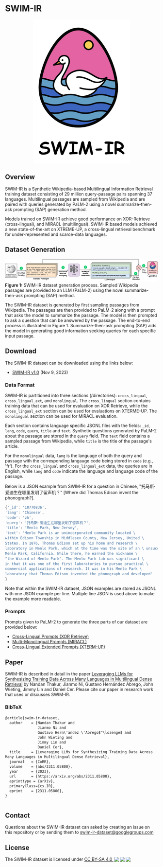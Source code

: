 # SWIM-IR
<p align="center">
<img src="SWIM-IR-logo.png" alt="SWIM-IR logo"/>
</p>

## Overview

SWIM-IR is a Synthetic Wikipedia-based Multilingual Information Retrieval training dataset consisting of 29 million query-passage pairs spanning 37 languages. Multilingual passages are sampled from Wikipedia and are paired with queries generated by PaLM-2 using a novel summarize-then-ask prompting (SAP) generation method.

Models trained on SWIM-IR achieve good performance on XOR-Retrieve (cross-lingual), and MIRACL (multilingual). SWIM-IR based models achieved a new state-of-the-art on XTREME-UP, a cross-lingual retrieval benchmark for under-represented and scarce-data languages.

## Dataset Generation

!["Figure illustrating how the SMIM-IR dataset was created"](SWIM-IR-Diagram-Updated.drawio.png "SWIM-IR dataset creation.")
**Figure 1:** SWIM-IR dataset generation process. Sampled Wikipedia passages are provided to an LLM (PaLM-2) using the novel summarize-then-ask prompting (SAP) method.

The SWIM-IR dataset is generated by first sampling passages from Wikipedia. The passages are then provided to PaLM-2 along with a prompt that asks the model to summarize the passage. The model is then prompted to ask a question that can be answered by the passage. The end-to-end process is illustrated in Figure 1. Summarize-then-ask prompting (SAP) aids the model in generating good information seeking queries for each specific input passage.


## Download

The SWIM-IR dataset can be downloaded using the links below:

* [SWIM-IR v1.0](
http://storage.googleapis.com/gresearch/swim-ir/swim_ir_v1.tar.gz
) (Nov 9, 2023)

### Data Format

SWIM-IR is partitioned into three sections (/directories): `cross_lingual`,  `cross_lingual_ext`, and `monolingual`. The `cross_lingual` section contains training data that can be used for evaluation on XOR Retrieve, while the `cross_lingual_ext` section can be used for evaluations on XTERME-UP. The `monolingual` section can be used for MIRACL evaluation.

Each section contains language specific JSONL files with the fields:  `_id`, `lang`, `code`, `query`, `title` and `text`. Synthetic questions generated by PaLM-2 about the passage are stored in the  `query` field. The `text` field contains a sampled passage from Wikipedia, while `title` is the title of the passage's article. 

For the `monolingual` data, `lang` is the language of both the query and passage with the corresponding langauge code being stored in `code` (e.g., 'fr'). For the `cross_lingual` and `cross_lingual_ext` data, the queries are in English, while `lang` and `code` indicate the language and language code of the passage.



Below is a JSON example from SWIM-IR for a question in Chinese, "托马斯·爱迪生在哪里发明了留声机？" [Where did Thomas Edison invent the phonograph?]. 

```javascript
{'_id': '10770836',
'lang': 'Chinese',
'code': 'zh',
'query': '托马斯·爱迪生在哪里发明了留声机？', 
'title': 'Menlo Park, New Jersey',
'text': 'Menlo Park is an unincorporated community located \
within Edison Township in Middlesex County, New Jersey, United \
States. In 1876, Thomas Edison set up his home and research \
laboratory in Menlo Park, which at the time was the site of an \ unsuccessful real estate development named after the town of \
Menlo Park, California. While there, he earned the nickname \
"the Wizard of Menlo Park". The Menlo Park lab was significant \
in that it was one of the first laboratories to pursue practical \
commercial applications of research. It was in his Menlo Park \
laboratory that Thomas Edison invented the phonograph and developed'
}
```
Note that within the SWIM-IR dataset, JSON examples are stored as JSONL with one JSON example per line. Multiple line JSON is used above to make the example more readable.

### Prompts

Prompts given to PaLM-2 to generate the three parts of our dataset are provided below:

* [Cross-Lingual Prompts (XOR Retrieve)](XOR-Retrieve-prompts.csv)
* [Multi-Monolingual Prompts (MIRACL)](MIRACL-prompts.csv)
* [Cross-Lingual Extended Prompts (XTERM-UP)](xtreme-up-prompts.csv)

## Paper

SWIM-IR is described in datail in the paper [Leveraging LLMs for Synthesizing Training Data Across Many Languages in Multilingual Dense Retrieval](https://arxiv.org/abs/2311.05800) by Nandan Thakur, Jianmo Ni, Gustavo Hernández Ábrego, John Wieting, Jimmy Lin and Daniel Cer. Please cite our paper in research work that uses or discusses SWIM-IR.

### BibTeX

```shell
@article{swim-ir-dataset,
  author    = {Nandan Thakur and
               Jianmo Ni and
               Gustavo Hern\'andez \'Abrego$^\lozenge$ and
               John Wieting and
               Jimmy Lin and
               Daniel Cer},
  title     = {Leveraging LLMs for Synthesizing Training Data Across Many Languages in Multilingual Dense Retrieval},
  journal   = {CoRR},
  volume    = {abs/2311.05800},
  year      = {2023},
  url       = {https://arxiv.org/abs/2311.05800},
  eprinttype = {arXiv},
  primaryClass={cs.IR},
  eprint    = {2311.05800},
}
 
```

## Contact

Questions about the SWIM-IR dataset can asked by creating an issue on this repository or by sending them to <a href="mailto:swim-ir-dataset@googlegroups.com<">
swim-ir-dataset@googlegroups.com</a>

## License

<p xmlns:cc="http://creativecommons.org/ns#" xmlns:dct="http://purl.org/dc/terms/"><span property="dct:title">The SWIM-IR dataset</span> is licensed under <a href="http://creativecommons.org/licenses/by-sa/4.0/?ref=chooser-v1" target="_blank" rel="license noopener noreferrer" style="display:inline-block;">CC BY-SA 4.0 <img style="height:22px!important;margin-left:3px;vertical-align:text-bottom;" src="https://mirrors.creativecommons.org/presskit/icons/cc.svg?ref=chooser-v1"><img style="height:22px!important;margin-left:3px;vertical-align:text-bottom;" src="https://mirrors.creativecommons.org/presskit/icons/by.svg?ref=chooser-v1"><img style="height:22px!important;margin-left:3px;vertical-align:text-bottom;" src="https://mirrors.creativecommons.org/presskit/icons/sa.svg?ref=chooser-v1"></a></p>
